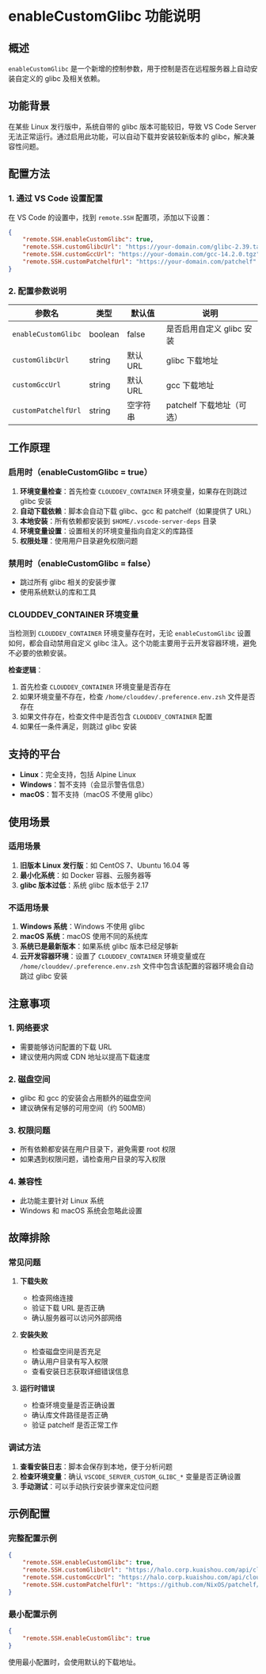 # enableCustomGlibc 功能说明

## 概述

`enableCustomGlibc` 是一个新增的控制参数，用于控制是否在远程服务器上自动安装自定义的 glibc 及相关依赖。

## 功能背景

在某些 Linux 发行版中，系统自带的 glibc 版本可能较旧，导致 VS Code Server 无法正常运行。通过启用此功能，可以自动下载并安装较新版本的 glibc，解决兼容性问题。

## 配置方法

### 1. 通过 VS Code 设置配置

在 VS Code 的设置中，找到 `remote.SSH` 配置项，添加以下设置：

```json
{
    "remote.SSH.enableCustomGlibc": true,
    "remote.SSH.customGlibcUrl": "https://your-domain.com/glibc-2.39.tar.gz",
    "remote.SSH.customGccUrl": "https://your-domain.com/gcc-14.2.0.tgz",
    "remote.SSH.customPatchelfUrl": "https://your-domain.com/patchelf"
}
```

### 2. 配置参数说明

| 参数名 | 类型 | 默认值 | 说明 |
|--------|------|--------|------|
| `enableCustomGlibc` | boolean | false | 是否启用自定义 glibc 安装 |
| `customGlibcUrl` | string | 默认 URL | glibc 下载地址 |
| `customGccUrl` | string | 默认 URL | gcc 下载地址 |
| `customPatchelfUrl` | string | 空字符串 | patchelf 下载地址（可选） |

## 工作原理

### 启用时（enableCustomGlibc = true）

1. **环境变量检查**：首先检查 `CLOUDDEV_CONTAINER` 环境变量，如果存在则跳过 glibc 安装
2. **自动下载依赖**：脚本会自动下载 glibc、gcc 和 patchelf（如果提供了 URL）
3. **本地安装**：所有依赖都安装到 `$HOME/.vscode-server-deps` 目录
4. **环境变量设置**：设置相关的环境变量指向自定义的库路径
5. **权限处理**：使用用户目录避免权限问题

### 禁用时（enableCustomGlibc = false）

- 跳过所有 glibc 相关的安装步骤
- 使用系统默认的库和工具

### CLOUDDEV_CONTAINER 环境变量

当检测到 `CLOUDDEV_CONTAINER` 环境变量存在时，无论 `enableCustomGlibc` 设置如何，都会自动禁用自定义 glibc 注入。这个功能主要用于云开发容器环境，避免不必要的依赖安装。

**检查逻辑**：
1. 首先检查 `CLOUDDEV_CONTAINER` 环境变量是否存在
2. 如果环境变量不存在，检查 `/home/clouddev/.preference.env.zsh` 文件是否存在
3. 如果文件存在，检查文件中是否包含 `CLOUDDEV_CONTAINER` 配置
4. 如果任一条件满足，则跳过 glibc 安装

## 支持的平台

- **Linux**：完全支持，包括 Alpine Linux
- **Windows**：暂不支持（会显示警告信息）
- **macOS**：暂不支持（macOS 不使用 glibc）

## 使用场景

### 适用场景

1. **旧版本 Linux 发行版**：如 CentOS 7、Ubuntu 16.04 等
2. **最小化系统**：如 Docker 容器、云服务器等
3. **glibc 版本过低**：系统 glibc 版本低于 2.17

### 不适用场景

1. **Windows 系统**：Windows 不使用 glibc
2. **macOS 系统**：macOS 使用不同的系统库
3. **系统已是最新版本**：如果系统 glibc 版本已经足够新
4. **云开发容器环境**：设置了 `CLOUDDEV_CONTAINER` 环境变量或在 `/home/clouddev/.preference.env.zsh` 文件中包含该配置的容器环境会自动跳过 glibc 安装

## 注意事项

### 1. 网络要求

- 需要能够访问配置的下载 URL
- 建议使用内网或 CDN 地址以提高下载速度

### 2. 磁盘空间

- glibc 和 gcc 的安装会占用额外的磁盘空间
- 建议确保有足够的可用空间（约 500MB）

### 3. 权限问题

- 所有依赖都安装在用户目录下，避免需要 root 权限
- 如果遇到权限问题，请检查用户目录的写入权限

### 4. 兼容性

- 此功能主要针对 Linux 系统
- Windows 和 macOS 系统会忽略此设置

## 故障排除

### 常见问题

1. **下载失败**
   - 检查网络连接
   - 验证下载 URL 是否正确
   - 确认服务器可以访问外部网络

2. **安装失败**
   - 检查磁盘空间是否充足
   - 确认用户目录有写入权限
   - 查看安装日志获取详细错误信息

3. **运行时错误**
   - 检查环境变量是否正确设置
   - 确认库文件路径是否正确
   - 验证 patchelf 是否正常工作

### 调试方法

1. **查看安装日志**：脚本会保存到本地，便于分析问题
2. **检查环境变量**：确认 `VSCODE_SERVER_CUSTOM_GLIBC_*` 变量是否正确设置
3. **手动测试**：可以手动执行安装步骤来定位问题

## 示例配置

### 完整配置示例

```json
{
    "remote.SSH.enableCustomGlibc": true,
    "remote.SSH.customGlibcUrl": "https://halo.corp.kuaishou.com/api/cloud-storage/v1/public-objects/xinchenghua-public/glibc-2.39.tar.gz",
    "remote.SSH.customGccUrl": "https://halo.corp.kuaishou.com/api/cloud-storage/v1/public-objects/xinchenghua-public/gcc-14.2.0.tgz",
    "remote.SSH.customPatchelfUrl": "https://github.com/NixOS/patchelf/releases/download/0.18.0/patchelf-0.18.0-x86_64"
}
```

### 最小配置示例

```json
{
    "remote.SSH.enableCustomGlibc": true
}
```

使用最小配置时，会使用默认的下载地址。 